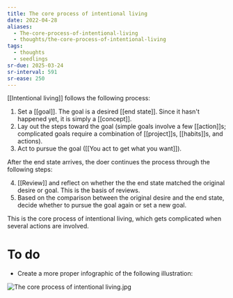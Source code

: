```yaml
---
title: The core process of intentional living
date: 2022-04-28
aliases:
  - The-core-process-of-intentional-living
  - thoughts/the-core-process-of-intentional-living
tags:
  - thoughts
  - seedlings
sr-due: 2025-03-24
sr-interval: 591
sr-ease: 250
---
```

[[Intentional living]] follows the following process:

1. Set a [[goal]]. The goal is a desired [[end state]]. Since it hasn't happened yet, it is simply a [[concept]].
2. Lay out the steps toward the goal (simple goals involve a few [[action]]s; complicated goals require a combination of [[project]]s, [[habits]]s, and actions).
3. Act to pursue the goal ([[You act to get what you want]]).

After the end state arrives, the doer continues the process through the following steps:

4. [[Review]] and reflect on whether the the end state matched the original desire or goal. This is the basis of reviews.
5. Based on the comparison between the original desire and the end state, decide whether to pursue the goal again or set a new goal.

This is the core process of intentional living, which gets complicated when several actions are involved.

# To do

- Create a more proper infographic of the following illustration:

![The core process of intentional living.jpg](https://res.craft.do/user/full/63534923-d6b9-bddc-93d1-c854ccf112a8/doc/E65E8FBB-1079-4358-93F3-8029D0A09942/BAEAC8FE-AE78-4AF4-A1E8-6DF074E55A6E_2)
